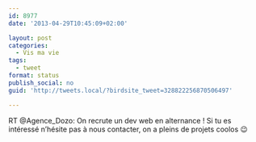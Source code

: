 ```yaml
---
id: 8977
date: '2013-04-29T10:45:09+02:00'

layout: post
categories:
  - Vis ma vie
tags:
  - tweet
format: status
publish_social: no
guid: 'http://tweets.local/?birdsite_tweet=328822256870506497'

---
```


RT @Agence\_Dozo: On recrute un dev web en alternance ! Si tu es intéressé n’hésite pas à nous contacter, on a pleins de projets coolos 😉